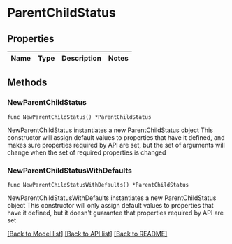 # ParentChildStatus

## Properties

Name | Type | Description | Notes
------------ | ------------- | ------------- | -------------

## Methods

### NewParentChildStatus

`func NewParentChildStatus() *ParentChildStatus`

NewParentChildStatus instantiates a new ParentChildStatus object
This constructor will assign default values to properties that have it defined,
and makes sure properties required by API are set, but the set of arguments
will change when the set of required properties is changed

### NewParentChildStatusWithDefaults

`func NewParentChildStatusWithDefaults() *ParentChildStatus`

NewParentChildStatusWithDefaults instantiates a new ParentChildStatus object
This constructor will only assign default values to properties that have it defined,
but it doesn't guarantee that properties required by API are set


[[Back to Model list]](../README.md#documentation-for-models) [[Back to API list]](../README.md#documentation-for-api-endpoints) [[Back to README]](../README.md)


